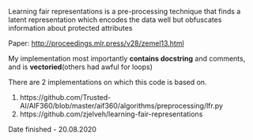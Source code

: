 Learning fair representations is a pre-processing technique that finds a
latent representation which encodes the data well but obfuscates information
about protected attributes

Paper: http://proceedings.mlr.press/v28/zemel13.html

My implementation most importantly **contains docstring** and comments, and is **vectoried**(others had awful for loops)

There are 2 implementations on which this code is based on.
<ol>
<li>https://github.com/Trusted-AI/AIF360/blob/master/aif360/algorithms/preprocessing/lfr.py</li>
<li>https://github.com/zjelveh/learning-fair-representations</li>
</ol>


Date finished - 20.08.2020

